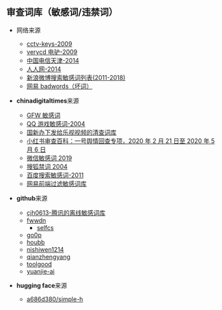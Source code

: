 ## 审查词库（敏感词/违禁词）

- 网络来源

  - [cctv-keys-2009](https://wikileaks.org/wiki/Chinese_government_state_TV_censorship_keywords_list,_13_May_2009)
  - [verycd 电驴-2009](https://www.chinagfw.org/2009/10/ccavverycdemule-verycd-mod-091015.html)
  - [中国电信天津-2014](http://tj.189.cn/ui/local/njs/si/lang_bad.js)
  - [人人网-2014](http://x7.ogzq.renren.com/Scripts/PublicJs.js)
  - [新浪微博搜索敏感词列表(2011-2018)](https://docs.google.com/spreadsheets/d/1UTP9MU80r_N5WPhQ5-4AjM0ebW1eMxyDlRe_vaYy9IM/edit#gid=0)
  - [网易 badwords（坏词）](http://sports.163.com/special/00051DT9/badwords.txt)

- **chinadigitaltimes**来源

  - [GFW 敏感词](https://chinadigitaltimes.net/space/GFW敏感词)
  - [QQ 游戏敏感词-2004](http://chinadigitaltimes.net/2004/08/the_words_you_n.php)
  - [国新办下发给乐视视频的清查词库](https://chinadigitaltimes.net/space/国新办习近平敏感词库)
  - [小红书审查百科：一号舆情回查专项，2020 年 2 月 21 日至 2020 年 5 月 6 日](https://chinadigitaltimes.net/space/小红书审查百科：习近平敏感词库)
  - [微信敏感词 2019](https://chinadigitaltimes.net/space/微信敏感词2019)
  - [搜狐禁词 2004](https://chinadigitaltimes.net/space/搜狐禁词2004)
  - [百度搜索敏感词-2011](https://chinadigitaltimes.net/space/百度搜索敏感词2011)
  - [网易前端过滤敏感词库](https://chinadigitaltimes.net/space/网易前端过滤敏感词库)

- **github**来源
  - [cjh0613-腾讯的离线敏感词库](https://github.com/cjh0613/tencent-sensitive-words)
  - [fwwdn](https://github.com/fwwdn/sensitive-stop-words)
    - [selfcs](https://github.com/selfcs/stop-and-sensitive-words)
  - [go0p](https://github.com/Go0p/emmmm/tree/master/data/Sensitivewords)
  - [houbb](https://github.com/houbb/sensitive-word)
  - [nishiwen1214](https://github.com/nishiwen1214/NLP-Dictionary/tree/master/Sensitive%20words)
  - [qianzhengyang](https://github.com/qianzhengyang/AllDataPackages/)
  - [toolgood](https://github.com/toolgood/ToolGood.Words)
  - [yuanjie-ai](https://github.com/yuanjie-ai/ChineseSensitiveVocabulary/tree/master/chinese_sensitive_vocabulary/data)

- **hugging face**来源
  - [a686d380/simple-h](https://huggingface.co/datasets/a686d380/simple-h)
